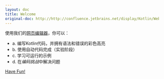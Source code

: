```yaml
---
layout: doc
title: Welcome
original-doc: http://http://confluence.jetbrains.net/display/Kotlin/Web+Demo
---
```


使用我们的[网页编辑器](http://kotlin-demo.jetbrains.com/)，你可以：

* a. 编写Kotlin代码，并拥有语法和错误的彩色高亮
* b. 使用自动代码完成（实验阶段）
* c. 学习可运行的示例
* d. 在*编码挑战*中解决问题

[Have Fun!](http://kotlin-demo.jetbrains.com/)

